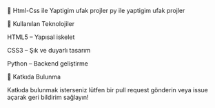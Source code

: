 📌 
Html-Css ile Yaptigim ufak projler 
py ile yaptigim ufak projler

🎨 Kullanılan Teknolojiler

HTML5 – Yapısal iskelet

CSS3 – Şık ve duyarlı tasarım

Python – Backend geliştirme

🤝 Katkıda Bulunma

Katkıda bulunmak isterseniz lütfen bir pull request gönderin veya issue açarak geri bildirim sağlayın!

